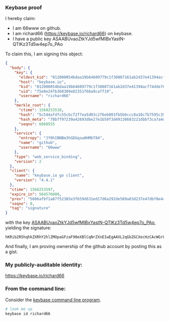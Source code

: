 ### Keybase proof

I hereby claim:

  * I am 66www on github.
  * I am richard66 (https://keybase.io/richard66) on keybase.
  * I have a public key ASAABUvaoZtkYJd5wfMIBxYastN-QTlKz3Td5w4ep7o_PAo

To claim this, I am signing this object:

```json
{
  "body": {
    "key": {
      "eldest_kid": "012000054bdaa19b64609779c1f30807161ab2d37e41394acf74dde70e1ea7ba3f3c0a",
      "host": "keybase.io",
      "kid": "012000054bdaa19b64609779c1f30807161ab2d37e41394acf74dde70e1ea7ba3f3c0a",
      "uid": "75e8e247b360309e82351f66a9caff19",
      "username": "richard66"
    },
    "merkle_root": {
      "ctime": 1568253510,
      "hash": "5c544afdfc55cbcf2f7ea5d03c2f6eb003fb5b6ccc8a10c7b7595c35094c7f2f6a653e5eee4c35e62de8bf832e1e0ca3a5fbf5dd8c12e63807818bfb0f30a47a",
      "hash_meta": "78bff97239a42693dbe27e1b50f3d49138683221dbbf3ca7a4dbfc9bf3b09652",
      "seqno": 6860555
    },
    "service": {
      "entropy": "Jf0hIBNBm3hGDGqsw0HMbT84",
      "name": "github",
      "username": "66www"
    },
    "type": "web_service_binding",
    "version": 2
  },
  "client": {
    "name": "keybase.io go client",
    "version": "4.4.1"
  },
  "ctime": 1568253597,
  "expire_in": 504576000,
  "prev": "5606afbf1a87f52385e3f659d631ed17d6a292de589a83d237e47dbf0e4aea29",
  "seqno": 8,
  "tag": "signature"
}
```

with the key [ASAABUvaoZtkYJd5wfMIBxYastN-QTlKz3Td5w4ep7o_PAo](https://keybase.io/richard66), yielding the signature:

```
hKRib2R5hqhkZXRhY2hlZMOpaGFzaF90eXBlCqNrZXnEIwEgAAVL2qGbZGCXecHzCAcWGrLTfkE5Ss903ecOHqe6PzwKp3BheWxvYWTESpcCCMQgVgavvxqH9SOF4/ZZ1jHtF9aikt5YmoPSN+R9vw5K6inEIPQroW1ir3idS/ORJYZfzImx28/ig0xT73Lgwm27/zB0AgHCo3NpZ8RAHawXVK46rw3so8u2MqdAxk4rlUC71tb7Kg7U0GVvwB3MauzEfHiZxxP7H4M8NaWt2Xa5RzFp528vNNWUp2mbA6hzaWdfdHlwZSCkaGFzaIKkdHlwZQildmFsdWXEIE2GQoS/46YHFWAdYDays93lxmk3a9Nff0PzNfPpjrgXo3RhZ80CAqd2ZXJzaW9uAQ==

```

And finally, I am proving ownership of the github account by posting this as a gist.

### My publicly-auditable identity:

https://keybase.io/richard66

### From the command line:

Consider the [keybase command line program](https://keybase.io/download).

```bash
# look me up
keybase id richard66
```
